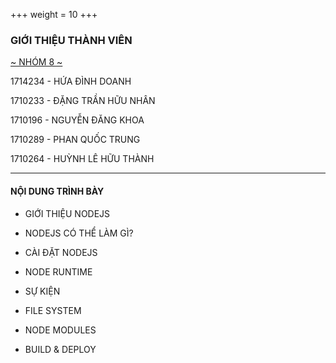 +++
weight = 10
+++

### GIỚI THIỆU THÀNH VIÊN

[~ NHÓM 8 ~](#)

1714234 - HỨA ĐÌNH DOANH

1710233 - ĐẶNG TRẦN HỮU NHÂN

1710196 - NGUYỄN ĐĂNG KHOA

1710289 - PHAN QUỐC TRUNG

1710264 - HUỲNH LÊ HỮU THÀNH

---

#### NỘI DUNG TRÌNH BÀY

- GIỚI THIỆU NODEJS

- NODEJS CÓ THỂ LÀM GÌ?

- CÀI ĐẶT NODEJS

- NODE RUNTIME

- SỰ KIỆN

- FILE SYSTEM

- NODE MODULES

- BUILD & DEPLOY